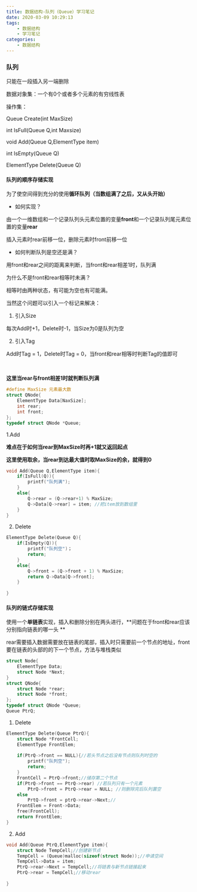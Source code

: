 ```yaml
---
title: 数据结构-队列（Queue）学习笔记
date: 2020-03-09 10:29:13
tags:
	- 数据结构
	- 学习笔记
categories: 
	- 数据结构
---
```


### 队列

只能在一段插入另一端删除

数据对象集：一个有0个或者多个元素的有穷线性表

<!--more-->

操作集：

Queue Create(int MaxSize)

int IsFull(Queue Q,int Maxsize)

void Add(Queue Q,ElementType item)

int IsEmpty(Queue Q)

ElementType Delete(Queue Q)

#### 队列的顺序存储实现

为了使空间得到充分的使用**循环队列（当数组满了之后，又从头开始）**

- 如何实现？

由一个一维数组和一个记录队列头元素位置的变量**front**和一个记录队列尾元素位置的变量**rear**

插入元素时rear前移一位，删除元素时front前移一位

- 如何判断队列是空还是满？

用front和rear之间的距离来判断，当front和rear相差1时，队列满

为什么不是front和rear相等时未满？

相等时由两种状态，有可能为空也有可能满。

当然这个问题可以引入一个标记来解决：

1. 引入Size

每次Add时+1，Delete时-1，当Size为0是队列为空

2. 引入Tag

Add时Tag = 1，Delete时Tag = 0，当front和rear相等时判断Tag的值即可

<br>

**这里当rear与front相差1时就判断队列满**

```c
#define MaxSize 元素最大数
struct QNode{
    ElementType Data[NaxSize];
    int rear;
    int front;
};
typedef struct QNode *Queue;
```

1.Add

**难点在于如何当rear到MaxSize时再+1就又返回起点**

**这里使用取余，当rear到达最大值时取MaxSize的余，就得到0**

```c
void Add(Queue Q,ElementType item){
    if(IsFull(Q)){
        printf("队列满");
    }
    else{
        Q->rear = (Q->rear+1) % MaxSize;
        Q->Data[Q->rear] = item; //把item放到数组里
    }   
}
```

2. Delete

```c
ElementType Delete(Queue Q){
    if(IsEmpty(Q)){
        printf("队列空")；
        return;
    }
    else{
		Q->front = (Q->front + 1) % MaxSize;
        return Q->Data[Q->front];
    }
    
}
```

#### 队列的链式存储实现

使用一个**单链表**实现，插入和删除分别在两头进行，**问题在于front和rear应该分别指向链表的哪一头 **

rear需要插入数据需要放在链表的尾部，插入时只需要前一个节点的地址，front要在链表的头部的的下一个节点，方法与堆栈类似

```c
struct Node{
    ElementType Data;
    struct Node *Next;
}
struct QNode{
    struct Node *rear;
    struct Node *front;
};
typedef struct QNode *Queue;
Queue PtrQ;
```

1. Delete

```c
ElementType Delete(Queue PtrQ){
	struct Node *FrontCell;
    ElementType FrontElem;
    
    if(PtrQ->front == NULL){//若头节点之后没有节点则队列时空的
        printf("队列空");
        return;
    }
    FrontCell = PtrQ->front;//储存第二个节点
    if(PtrQ->front == PtrQ->rear) //若队列只有一个元素
        PtrQ->front = PtrQ->rear = NULL; //则删除完后队列置空
    else
        PrtQ->front = ptrQ->rear->Next;//
    FrontElem = Front->Data;
    free(FrontCell);
    return FrontElem;
}
```

2. Add

```c
void Add(Queue PtrQ,ElementType item){
    struct Node TempCell;//创建新节点
    TempCell = (Queue)malloc(sizeof(struct Node));//申请空间
    TempCell->Data = item;
    PtrQ->rear->Next = TempCell;//将链表与新节点链接起来
	PtrQ->rear = TempCell;//移动rear 
    
}
```





